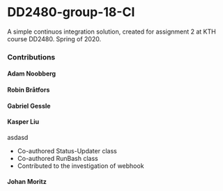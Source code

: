 # DD2480-group-18-CI
A simple continuos integration solution, created for assignment 2 at KTH course DD2480. Spring of 2020.

### Contributions
#### Adam Noobberg


#### Robin Bråtfors

#### Gabriel Gessle

#### Kasper Liu
asdasd
- Co-authored Status-Updater class
- Co-authored RunBash class 
- Contributed to the investigation of webhook

#### Johan Moritz
